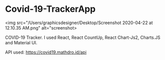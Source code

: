 # Covid-19-TrackerApp

<img src="/Users/graphicsdesigner/Desktop/Screenshot 2020-04-22 at 12.10.35 AM.png" alt="screenshot>

COVID-19 Tracker. I used React, React CountUp, React Chart-Js2, Charts.JS and Material UI.

API used: https://covid19.mathdro.id/api
